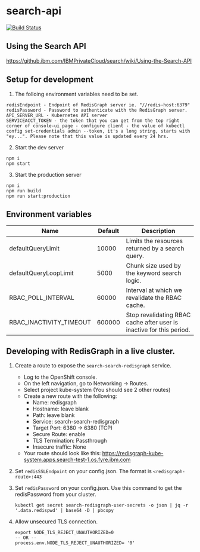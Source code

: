 # search-api
[![Build Status](https://travis.ibm.com/IBMPrivateCloud/search-api.svg?token=FQtRyxd2oucrshZSEEqZ&branch=master)](https://travis.ibm.com/IBMPrivateCloud/search-api)

## Using the Search API
https://github.ibm.com/IBMPrivateCloud/search/wiki/Using-the-Search-API


## Setup for development
1. The folloing environment variables need to be set.
```
redisEndpoint - Endpoint of RedisGraph server ie. "//redis-host:6379"
redisPassword - Password to authenticate with the RedisGraph server.
API_SERVER_URL - Kubernetes API server
SERVICEACCT_TOKEN - the token that you can get from the top right corner of console-ui page - configure client - the value of kubectl config set-credentials admin --token, it's a long string, starts with "ey...". Please note that this value is updated every 24 hrs.
```
2. Start the dev server
```
npm i
npm start
```
3. Start the production server
```
npm i
npm run build
npm run start:production
```

## Environment variables

| Name | Default | Description |
| ---  | ---     | ---         |
|defaultQueryLimit| 10000 | Limits the resources returned by a search query. |
|defaultQueryLoopLimit | 5000 | Chunk size used by the keyword search logic. |
|RBAC_POLL_INTERVAL | 60000 | Interval at which we revalidate the RBAC cache. |
|RBAC_INACTIVITY_TIMEOUT | 600000 | Stop revalidating RBAC cache after user is inactive for this period. |

## Developing with RedisGraph in a live cluster.

1. Create a route to expose the `search-search-redisgraph` service.

    - Log to the OpenShift console.
    - On the left navigation, go to Networking -> Routes.
    - Select project kube-system (You should see 2 other routes)
    - Create a new route with the following:
        - Name: redisgraph
        - Hostname: leave blank
        - Path: leave blank
        - Service: search-search-redisgraph
        - Target Port: 6380 -> 6380 (TCP)
        - Secure Route: enable
        - TLS Termination: Passthrough
        -  Insecure traffic: None
    - Your route should look like this: https://redisgraph-kube-system.apps.search-test-1.os.fyre.ibm.com

2. Set `redisSSLEndpoint` on your config.json. The format is `<redisgraph-route>:443`
3. Set `redisPassword` on your config.json. Use this command to get the redisPassword from your cluster.

    ```
    kubectl get secret search-redisgraph-user-secrets -o json | jq -r '.data.redispwd' | base64 -D | pbcopy
    ```
4. Allow unsecured TLS connection.
    ```
    export NODE_TLS_REJECT_UNAUTHORIZED=0
    -- OR --
    process.env.NODE_TLS_REJECT_UNAUTHORIZED= '0'
    ```
